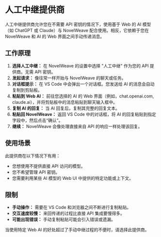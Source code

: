 # 人工中继提供商

人工中继提供商允许您在不需要 API 密钥的情况下，使用基于 Web 的 AI 模型（如 ChatGPT 或 Claude）与 NovelWeave 配合使用。相反，它依赖于您在 NovelWeave 和 AI 的 Web 界面之间手动传递消息。

## 工作原理

1. **选择人工中继：** 在 NovelWeave 的设置中选择 "人工中继" 作为您的 API 提供商。无需 API 密钥。
2. **发起请求：** 像往常一样开始与 NovelWeave 的聊天或任务。
3. **对话框提示：** 在 VS Code 中会弹出一个对话框。您发送给 AI 的消息会自动复制到剪贴板。
4. **粘贴到 Web AI：** 前往您选择的 AI 的 Web 界面（例如，chat.openai.com, claude.ai），并将剪贴板中的消息粘贴到聊天输入框中。
5. **复制 AI 的回复：** 当 AI 回复后，复制其完整的回复文本。
6. **粘贴回 NovelWeave：** 返回 VS Code 中的对话框，将 AI 的回复粘贴到指定字段中，然后点击“确认”。
7. **继续：** NovelWeave 会像处理直接来自 API 的响应一样处理该回复。

## 使用场景

此提供商在以下情况下有用：

- 您想使用不提供直接 API 访问的模型。
- 您不希望管理 API 密钥。
- 您需要利用某些 AI 模型的 Web UI 中提供的特定功能或上下文。

## 限制

- **手动操作：** 需要在 VS Code 和浏览器之间不断进行复制粘贴。
- **交互速度较慢：** 来回传递的过程比直接 API 集成要慢得多。
- **可能出现错误：** 手动复制粘贴可能会引入错误或遗漏。

当使用特定 Web AI 的好处超过了手动中继过程的不便时，请选择此提供商。
